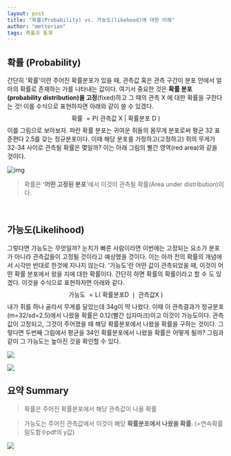 ```yaml
---
layout: post
title: "확률(Probability) vs. 가능도(likehood)에 대한 이해"
author: "metterian"
tags: 확률과 통계
---
```

## 확률 (Probability)

간단히 '확률'이란 주어진 확률분포가 있을 때, 관측값 혹은 관측 구간이 분포 안에서 얼마의 확률로 존재하는 가를 나타내는 값이다. 여기서 중요한 것은 **확률 분포(probability distribution)을 고정**(fixed)하고 그 때의 관측 X 에 대한 확률을 구한다는 것! 이를 수식으로 표현하자면 아래와 같이 쓸 수 있겠다.
$$
\text { 확률 }=\mathrm{P}(\text { 관측값 } \mathrm{X} \text { | 확률분포 } \mathrm{D} \text { ) }
$$
이를 그림으로 보아보자. 파란 확률 분포는 귀여운 쥐들의 몸무게 분포로써 평균 32 표준편다 2.5를 갖는 정규분포이다. 이때 해당 분포를 가정하고(고정하고) 쥐의 무게가 32-34 사이로 관측될 확률은 몇일까? 이는 아래 그림의 빨간 영역(red area)와 같을 것이다. 

![img](https://img1.daumcdn.net/thumb/R1280x0/?scode=mtistory2&fname=https%3A%2F%2Ft1.daumcdn.net%2Fcfile%2Ftistory%2F99CB8E365B20D66C02)

> 확률은 '**어떤 고정된 분포**'에서 이것이 관측될 확률(Area under distribution)이다. 

<br>

## 가능도(Likelihood)

그렇다면 가능도는 무엇일까? 눈치가 빠른 사람이라면 이번에는 고정되는 요소가 분포가 아니라 관측값들이 고정될 것이라고 예상했을 것이다. 이는 아까 전의 확률의 개념에서 시각만 반대로 한것에 지나지 않는다. '가능도'란 어떤 값이 관측되었을 때, 이것이 어떤 확률 분포에서 왔을 지에 대한 확률이다. 간단히 하면 확률의 확률이라고 할 수 도 있겠다. 이것을 수식으로 표현하자면 아래와 같다.
$$
\text { 가능도 }=\mathrm{L}(\text { 확률분포D } \mid \text { 관측값X })
$$
내가 쥐를 하나 골라서 무게를 달았는데 34g이 딱 나왔다. 이때 이 관측결과가 정규분포(m=32/sd=2.5)에서 나왔을 확률은 0.12(빨간 십자마크)이고 이것이 가능도이다. 관측값이 고정되고, 그것이 주어졌을 때 해당 확률분포에서 나왔을 확률을 구하는 것이다. 그렇다면 두번째 그림에서 평균을 34인 확률분포에서 나왔을 확률은 어떻게 될까? 그림과 같이 그 가능도는 높아진 것을 확인할 수 있다. 

![](https://img1.daumcdn.net/thumb/R1280x0/?scode=mtistory2&fname=https%3A%2F%2Ft1.daumcdn.net%2Fcfile%2Ftistory%2F99B30D365B20D66D04)

![](https://img1.daumcdn.net/thumb/R1280x0/?scode=mtistory2&fname=https%3A%2F%2Ft1.daumcdn.net%2Fcfile%2Ftistory%2F994A81365B20D66C20)



## 요약 Summary

> 확률은 주어진 확률분포에서 해당 관측값이 나올 확률

> 가능도는 주어진 관측값에서 이것이 해당 **확률분포에서 나왔을 확률**. (=연속확률밀도함수pdf의 y값)

![](https://img1.daumcdn.net/thumb/R1280x0/?scode=mtistory2&fname=https%3A%2F%2Ft1.daumcdn.net%2Fcfile%2Ftistory%2F99536E365B20D66D36)

